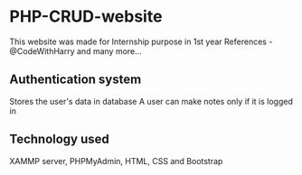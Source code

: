 # PHP-CRUD-website
This website was made for Internship purpose in 1st year
References - @CodeWithHarry and many more...
## Authentication system
Stores the user's data in database
A user can make notes only if it is logged in
## Technology used
XAMMP server, PHPMyAdmin, HTML, CSS and Bootstrap
